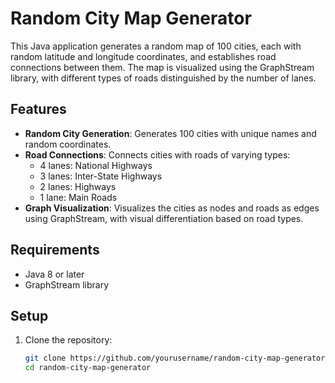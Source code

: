 # Random City Map Generator

This Java application generates a random map of 100 cities, each with random latitude and longitude coordinates, and establishes road connections between them. The map is visualized using the GraphStream library, with different types of roads distinguished by the number of lanes.

## Features

- **Random City Generation**: Generates 100 cities with unique names and random coordinates.
- **Road Connections**: Connects cities with roads of varying types:
  - 4 lanes: National Highways
  - 3 lanes: Inter-State Highways
  - 2 lanes: Highways
  - 1 lane: Main Roads
- **Graph Visualization**: Visualizes the cities as nodes and roads as edges using GraphStream, with visual differentiation based on road types.

## Requirements

- Java 8 or later
- GraphStream library

## Setup

1. Clone the repository:

   ```bash
   git clone https://github.com/yourusername/random-city-map-generator.git
   cd random-city-map-generator
